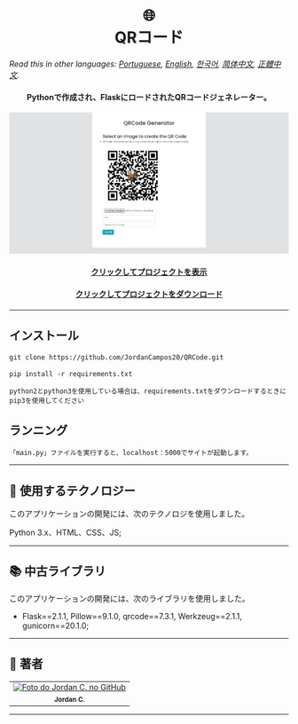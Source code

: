 <h1 align="center">
  🌐️<br>QRコード
</h1>

*Read this in other languages: [Portuguese](readme.pt.md), [English](readme.md), [한국어](readme.ko.md), [简体中文](readme.zh-cn.md), [正體中文](readme.zh-tw.md).*

<h4 align="center">
  Pythonで作成され、FlaskにロードされたQRコードジェネレーター。
</h4>

<p align="center"><img src="Images/preview.png" alt="プロジェクトの最終結果"></p>

<h4 align="center"><a href="https://webqrcodegeneratorreserve.herokuapp.com">クリックしてプロジェクトを表示</a></h4>
<h4 align="center"><a href="https://github.com/JordanCampos20/QRCode/archive/refs/heads/main.zip">クリックしてプロジェクトをダウンロード</a></h4>

---

## インストール
```
git clone https://github.com/JordanCampos20/QRCode.git
```
```
pip install -r requirements.txt
```

```
python2とpython3を使用している場合は、requirements.txtをダウンロードするときにpip3を使用してください
```

## ランニング

```
「main.py」ファイルを実行すると、localhost：5000でサイトが起動します。
```

---

## 💼 使用するテクノロジー
このアプリケーションの開発には、次のテクノロジを使用しました。

Python 3.x、HTML、CSS、JS;

---

## 📚 中古ライブラリ
このアプリケーションの開発には、次のライブラリを使用しました。

- Flask==2.1.1, Pillow==9.1.0, qrcode==7.3.1, Werkzeug==2.1.1, gunicorn==20.1.0;

---

## 🦄 著者<br>
<table>
  <tr>
    <td align="center">
      <a href="https://github.com/JordanCampos20">
        <img src="https://avatars.githubusercontent.com/u/85715358" width="100px;" alt="Foto do Jordan C. no GitHub"/><br>
        <sub>
          <b>Jordan C.</b>
        </sub>
      </a>
    </td>
  </tr>
</table>

---